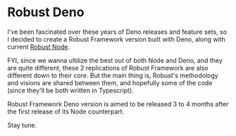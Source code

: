 Robust Deno
=====

I've been fascinated over these years of Deno releases and feature sets, so I decided to create a Robust Framework version built with Deno, along with current [Robust Node](https://github.com/tekuasia/robust).

FYI, since we wanna ultilize the best out of both Node and Deno, and they are quite different, these 2 replications of Robust Framework are also different down to their core. But the main thing is, Robust's methodology and visions are shared between them, and hopefully some of the code (since they'll be both written in Typescript).

Robust Framework Deno version is aimed to be released 3 to 4 months after the first release of its Node counterpart.

Stay tune.
